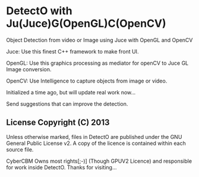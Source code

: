 DetectO with Ju(Juce)G(OpenGL)C(OpenCV)
===========
Object Detection from video or Image using Juce with OpenGL and OpenCV

Juce: Use this finest C++ framework to make front UI.

OpenGL: Use this graphics processing as mediator for openCV to Juce GL Image conversion.

OpenCV: Use Intelligence to capture objects from image or video.

Initialized a time ago, but will update real work now...

Send suggestions that can improve the detection.


## License Copyright (C) 2013

Unless otherwise marked, files in DetectO are published under the GNU General Public License v2. A copy of the licence is contained within each source file.

CyberCBM Owns most rights[;-)] (Though GPUV2 Licence) and responsible for work inside DetectO. Thanks for visiting...
